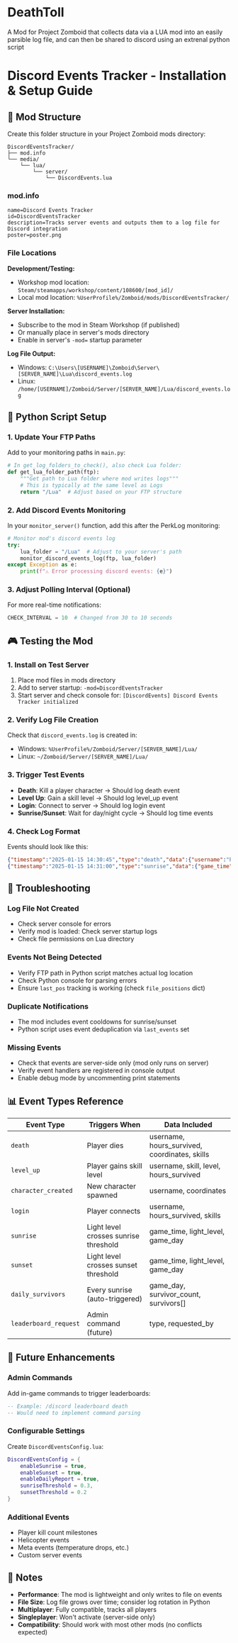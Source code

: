 # DeathToll
A Mod for Project Zomboid that collects data via a LUA mod into an easily parsible log file, and can then be shared to discord using  an extrenal python script

# Discord Events Tracker - Installation & Setup Guide

## 📁 Mod Structure

Create this folder structure in your Project Zomboid mods directory:

```
DiscordEventsTracker/
├── mod.info
└── media/
    └── lua/
        └── server/
            └── DiscordEvents.lua
```

### mod.info
```
name=Discord Events Tracker
id=DiscordEventsTracker
description=Tracks server events and outputs them to a log file for Discord integration
poster=poster.png
```

### File Locations

**Development/Testing:**
- Workshop mod location: `Steam/steamapps/workshop/content/108600/[mod_id]/`
- Local mod location: `%UserProfile%/Zomboid/mods/DiscordEventsTracker/`

**Server Installation:**
- Subscribe to the mod in Steam Workshop (if published)
- Or manually place in server's mods directory
- Enable in server's `-mod=` startup parameter

**Log File Output:**
- Windows: `C:\Users\[USERNAME]\Zomboid\Server\[SERVER_NAME]\Lua\discord_events.log`
- Linux: `/home/[USERNAME]/Zomboid/Server/[SERVER_NAME]/Lua/discord_events.log`

## 🔧 Python Script Setup

### 1. Update Your FTP Paths

Add to your monitoring paths in `main.py`:

```python
# In get_log_folders_to_check(), also check Lua folder:
def get_lua_folder_path(ftp):
    """Get path to Lua folder where mod writes logs"""
    # This is typically at the same level as Logs
    return "/Lua"  # Adjust based on your FTP structure
```

### 2. Add Discord Events Monitoring

In your `monitor_server()` function, add this after the PerkLog monitoring:

```python
# Monitor mod's discord events log
try:
    lua_folder = "/Lua"  # Adjust to your server's path
    monitor_discord_events_log(ftp, lua_folder)
except Exception as e:
    print(f"⚠️ Error processing discord events: {e}")
```

### 3. Adjust Polling Interval (Optional)

For more real-time notifications:

```python
CHECK_INTERVAL = 10  # Changed from 30 to 10 seconds
```

## 🎮 Testing the Mod

### 1. Install on Test Server
1. Place mod files in mods directory
2. Add to server startup: `-mod=DiscordEventsTracker`
3. Start server and check console for: `[DiscordEvents] Discord Events Tracker initialized`

### 2. Verify Log File Creation
Check that `discord_events.log` is created in:
- Windows: `%UserProfile%/Zomboid/Server/[SERVER_NAME]/Lua/`
- Linux: `~/Zomboid/Server/[SERVER_NAME]/Lua/`

### 3. Trigger Test Events
- **Death**: Kill a player character → Should log death event
- **Level Up**: Gain a skill level → Should log level_up event
- **Login**: Connect to server → Should log login event
- **Sunrise/Sunset**: Wait for day/night cycle → Should log time events

### 4. Check Log Format
Events should look like this:
```json
{"timestamp":"2025-01-15 14:30:45","type":"death","data":{"username":"Player1","steam_id":"76561198012345678","hours_survived":24.5,"x":10500,"y":9000,"z":0,"skills":"Aiming=5,Fitness=3"}}
{"timestamp":"2025-01-15 14:31:00","type":"sunrise","data":{"game_time":0.25,"light_level":0.35,"game_day":3}}
```

## 🐛 Troubleshooting

### Log File Not Created
- Check server console for errors
- Verify mod is loaded: Check server startup logs
- Check file permissions on Lua directory

### Events Not Being Detected
- Verify FTP path in Python script matches actual log location
- Check Python console for parsing errors
- Ensure `last_pos` tracking is working (check `file_positions` dict)

### Duplicate Notifications
- The mod includes event cooldowns for sunrise/sunset
- Python script uses event deduplication via `last_events` set

### Missing Events
- Check that events are server-side only (mod only runs on server)
- Verify event handlers are registered in console output
- Enable debug mode by uncommenting print statements

## 📊 Event Types Reference

| Event Type | Triggers When | Data Included |
|------------|---------------|---------------|
| `death` | Player dies | username, hours_survived, coordinates, skills |
| `level_up` | Player gains skill level | username, skill, level, hours_survived |
| `character_created` | New character spawned | username, coordinates |
| `login` | Player connects | username, hours_survived, skills |
| `sunrise` | Light level crosses sunrise threshold | game_time, light_level, game_day |
| `sunset` | Light level crosses sunset threshold | game_time, light_level, game_day |
| `daily_survivors` | Every sunrise (auto-triggered) | game_day, survivor_count, survivors[] |
| `leaderboard_request` | Admin command (future) | type, requested_by |

## 🎯 Future Enhancements

### Admin Commands
Add in-game commands to trigger leaderboards:
```lua
-- Example: /discord leaderboard death
-- Would need to implement command parsing
```

### Configurable Settings
Create `DiscordEventsConfig.lua`:
```lua
DiscordEventsConfig = {
    enableSunrise = true,
    enableSunset = true,
    enableDailyReport = true,
    sunriseThreshold = 0.3,
    sunsetThreshold = 0.2
}
```

### Additional Events
- Player kill count milestones
- Helicopter events
- Meta events (temperature drops, etc.)
- Custom server events

## 📝 Notes

- **Performance**: The mod is lightweight and only writes to file on events
- **File Size**: Log file grows over time; consider log rotation in Python
- **Multiplayer**: Fully compatible, tracks all players
- **Singleplayer**: Won't activate (server-side only)
- **Compatibility**: Should work with most other mods (no conflicts expected)
